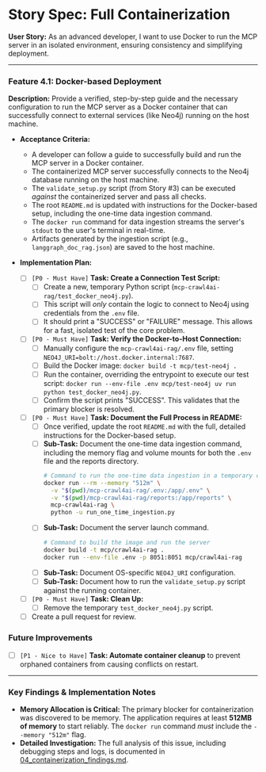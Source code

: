 # Story Spec: Full Containerization

**User Story:** As an advanced developer, I want to use Docker to run the MCP server in an isolated environment, ensuring consistency and simplifying deployment.

---

### Feature 4.1: Docker-based Deployment

**Description:** Provide a verified, step-by-step guide and the necessary configuration to run the MCP server as a Docker container that can successfully connect to external services (like Neo4j) running on the host machine.

*   **Acceptance Criteria:**
    *   A developer can follow a guide to successfully build and run the MCP server in a Docker container.
    *   The containerized MCP server successfully connects to the Neo4j database running on the host machine.
    *   The `validate_setup.py` script (from Story #3) can be executed *against* the containerized server and pass all checks.
    *   The root `README.md` is updated with instructions for the Docker-based setup, including the one-time data ingestion command.
    *   The `docker run` command for data ingestion streams the server's `stdout` to the user's terminal in real-time.
    *   Artifacts generated by the ingestion script (e.g., `langgraph_doc_rag.json`) are saved to the host machine.

*   **Implementation Plan:**
    - [ ] `[P0 - Must Have]` **Task: Create a Connection Test Script:**
        - [ ] Create a new, temporary Python script (`mcp-crawl4ai-rag/test_docker_neo4j.py`).
        - [ ] This script will *only* contain the logic to connect to Neo4j using credentials from the `.env` file.
        - [ ] It should print a "SUCCESS" or "FAILURE" message. This allows for a fast, isolated test of the core problem.
    - [ ] `[P0 - Must Have]` **Task: Verify the Docker-to-Host Connection:**
        - [ ] Manually configure the `mcp-crawl4ai-rag/.env` file, setting `NEO4J_URI=bolt://host.docker.internal:7687`.
        - [ ] Build the Docker image: `docker build -t mcp/test-neo4j .`
        - [ ] Run the container, overriding the entrypoint to execute our test script: `docker run --env-file .env mcp/test-neo4j uv run python test_docker_neo4j.py`.
        - [ ] Confirm the script prints "SUCCESS". This validates that the primary blocker is resolved.
    - [ ] `[P0 - Must Have]` **Task: Document the Full Process in README:**
        - [ ] Once verified, update the root `README.md` with the full, detailed instructions for the Docker-based setup.
        - [ ] **Sub-Task:** Document the one-time data ingestion command, including the memory flag and volume mounts for both the `.env` file and the reports directory.
            ```bash
            # Command to run the one-time data ingestion in a temporary container
            docker run --rm --memory "512m" \
              -v "$(pwd)/mcp-crawl4ai-rag/.env:/app/.env" \
              -v "$(pwd)/mcp-crawl4ai-rag/reports:/app/reports" \
              mcp-crawl4ai-rag \
              python -u run_one_time_ingestion.py
            ```
        - [ ] **Sub-Task:** Document the server launch command.
            ```bash
            # Command to build the image and run the server
            docker build -t mcp/crawl4ai-rag .
            docker run --env-file .env -p 8051:8051 mcp/crawl4ai-rag
            ```
        - [ ] **Sub-Task:** Document OS-specific `NEO4J_URI` configuration.
        - [ ] **Sub-Task:** Document how to run the `validate_setup.py` script against the running container.
    - [ ] `[P0 - Must Have]` **Task: Clean Up:**
        - [ ] Remove the temporary `test_docker_neo4j.py` script.
    - [ ] Create a pull request for review.

### Future Improvements
- [ ] `[P1 - Nice to Have]` **Task: Automate container cleanup** to prevent orphaned containers from causing conflicts on restart.

---

### Key Findings & Implementation Notes

*   **Memory Allocation is Critical:** The primary blocker for containerization was discovered to be memory. The application requires at least **512MB of memory** to start reliably. The `docker run` command *must* include the `--memory "512m"` flag.
*   **Detailed Investigation:** The full analysis of this issue, including debugging steps and logs, is documented in [04_containerization_findings.md](./04_containerization_findings.md).
